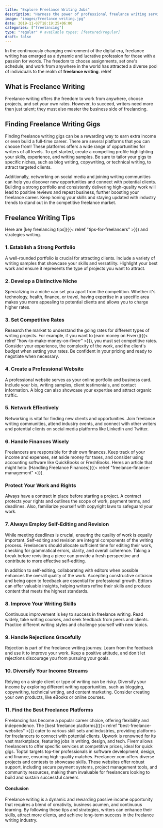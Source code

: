 ```yaml
---
title: "Explore Freelance Writing Jobs"
description: "Harness the power of professional freelance writing services to elevate your brand. Engage audiences, optimize SEO, and deliver tailored messages effectively."
image: "images/freelance writing.jpg"
date: 2019-11-07T18:19:25+06:00
categories: ["freelancing"]
type: "regular" # available types: [featured/regular]
draft: false
---
```


In the continuously changing environment of the digital era, freelance writing has emerged as a dynamic and lucrative profession for those with a passion for words. The freedom to choose assignments, set one's schedule, and work from anywhere in the world has attracted a diverse pool of individuals to the realm of **freelance writing**.
relref   
## What is Freelance Writing

Freelance writing offers the freedom to work from anywhere, choose projects, and set your own rates. However, to succeed, writers need more than just talent; they must also master the business side of freelancing.

## Finding Freelance Writing Gigs

Finding freelance writing gigs can be a rewarding way to earn extra income or even build a full-time career. There are several platforms that you can choose from! These platforms offers a wide range of opportunities for writers of all levels. To get started, create a compelling profile highlighting your skills, experience, and writing samples. Be sure to tailor your gigs to specific niches, such as blog writing, copywriting, or technical writing, to attract targeted clients.

Additionally, networking on social media and joining writing communities can help you discover new opportunities and connect with potential clients. Building a strong portfolio and consistently delivering high-quality work will lead to positive reviews and repeat business, further boosting your freelance career. Keep honing your skills and staying updated with industry trends to stand out in the competitive freelance market.

## Freelance Writing Tips

Here are [key freelancing tips]({{< relref "tips-for-freelancers" >}}) and strategies writing.

### 1. Establish a Strong Portfolio

A well-rounded portfolio is crucial for attracting clients. Include a variety of writing samples that showcase your skills and versatility. Highlight your best work and ensure it represents the type of projects you want to attract.

### 2. Develop a Distinctive Niche

Specializing in a niche can set you apart from the competition. Whether it's technology, health, finance, or travel, having expertise in a specific area makes you more appealing to potential clients and allows you to charge higher rates.

### 3. Set Competitive Rates

Research the market to understand the going rates for different types of writing projects. For example, if you want to [earn money on Fiverr]({{< relref "how-to-make-money-on-fiverr" >}}), you must set competitive rates. Consider your experience, the complexity of the work, and the client's budget when setting your rates. Be confident in your pricing and ready to negotiate when necessary.

### 4. Create a Professional Website

A professional website serves as your online portfolio and business card. Include your bio, writing samples, client testimonials, and contact information. A blog can also showcase your expertise and attract organic traffic.

### 5. Network Effectively

Networking is vital for finding new clients and opportunities. Join freelance writing communities, attend industry events, and connect with other writers and potential clients on social media platforms like LinkedIn and Twitter.

### 6. Handle Finances Wisely

Freelancers are responsible for their own finances. Keep track of your income and expenses, set aside money for taxes, and consider using accounting software like QuickBooks or FreshBooks. Heres an article that might help: [Handling Freelance Finances]({{< relref "freelance-finance-management" >}}).

### Protect Your Work and Rights

Always have a contract in place before starting a project. A contract protects your rights and outlines the scope of work, payment terms, and deadlines. Also, familiarize yourself with copyright laws to safeguard your work.

### 7. Always Employ Self-Editing and Revision

While meeting deadlines is crucial, ensuring the quality of work is equally important. Self-editing and revision are integral components of the writing process. Freelancers should allocate sufficient time for editing their work, checking for grammatical errors, clarity, and overall coherence. Taking a break before revisiting a piece can provide a fresh perspective and contribute to more effective self-editing.

In addition to self-editing, collaborating with editors when possible enhances the overall quality of the work. Accepting constructive criticism and being open to feedback are essential for professional growth. Editors can offer valuable insights, helping writers refine their skills and produce content that meets the highest standards.

### 8. Improve Your Writing Skills

Continuous improvement is key to success in freelance writing. Read widely, take writing courses, and seek feedback from peers and clients. Practice different writing styles and challenge yourself with new topics.

### 9. Handle Rejections Gracefully

Rejection is part of the freelance writing journey. Learn from the feedback and use it to improve your work. Keep a positive attitude, and don't let rejections discourage you from pursuing your goals.

### 10. Diversify Your Income Streams

Relying on a single client or type of writing can be risky. Diversify your income by exploring different writing opportunities, such as blogging, copywriting, technical writing, and content marketing. Consider creating your own products, like eBooks or online courses.

### 11. Find the Best Freelance Platforms

Freelancing has become a popular career choice, offering flexibility and independence. The [best freelance platforms]({{< relref "best-freelance-websites" >}}) cater to various skill sets and industries, providing platforms for freelancers to connect with potential clients. Upwork is renowned for its vast marketplace, featuring jobs in writing, design, and tech. Fiverr allows freelancers to offer specific services at competitive prices, ideal for quick gigs. Toptal targets top-tier professionals in software development, design, and finance, ensuring high-quality matches. Freelancer.com offers diverse projects and contests to showcase skills. These websites offer robust support, including secure payment systems, project management tools, and community resources, making them invaluable for freelancers looking to build and sustain successful careers.

#### Conclusion

Freelance writing is a dynamic and rewarding passive income opportunity that requires a blend of creativity, business acumen, and continuous learning. By following these tips and strategies, writers can enhance their skills, attract more clients, and achieve long-term success in the freelance writing industry.

